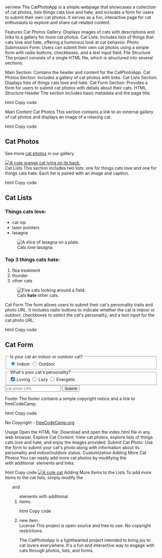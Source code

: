 verview
The CatPhotoApp is a simple webpage that showcases a collection of cat photos, lists things cats love and hate, and includes a form for users to submit their own cat photos. It serves as a fun, interactive page for cat enthusiasts to explore and share cat-related content.

Features
Cat Photos Gallery: Displays images of cats with descriptions and links to a gallery for more cat photos.
Cat Lists: Includes lists of things that cats love and hate, offering a humorous look at cat behavior.
Photo Submission Form: Users can submit their own cat photos using a simple form with radio buttons, checkboxes, and a text input field.
File Structure
The project consists of a single HTML file, which is structured into several sections:

Main Section: Contains the header and content for the CatPhotoApp.
Cat Photos Section: Includes a gallery of cat photos with links.
Cat Lists Section: Displays lists of things cats love and hate.
Cat Form Section: Provides a form for users to submit cat photos with details about their cats.
HTML Structure
Header
The <head> section includes basic metadata and the page title.

html
Copy code
<head>
   <meta charset="UTF-8"> 
   <title>CatPhotoApp</title>
</head>
Main Content
Cat Photos
This section contains a link to an external gallery of cat photos and displays an image of a relaxing cat.

html
Copy code
<section>
  <h2>Cat Photos</h2>
  <p>See more <a target="_blank" href="https://freecatphotoapp.com">cat photos</a> in our gallery.</p>
  <a href="https://freecatphotoapp.com">
    <img src="https://cdn.freecodecamp.org/curriculum/cat-photo-app/relaxing-cat.jpg" alt="A cute orange cat lying on its back.">
  </a>
</section>
Cat Lists
This section includes two lists: one for things cats love and one for things cats hate. Each list is paired with an image and caption.

html
Copy code
<section>
  <h2>Cat Lists</h2>
  <h3>Things cats love:</h3>
  <ul>
    <li>cat nip</li>
    <li>laser pointers</li>
    <li>lasagna</li>
  </ul>
  <figure>
    <img src="https://cdn.freecodecamp.org/curriculum/cat-photo-app/lasagna.jpg" alt="A slice of lasagna on a plate.">
    <figcaption>Cats <em>love</em> lasagna.</figcaption>  
  </figure>
  <h3>Top 3 things cats hate:</h3>
  <ol>
    <li>flea treatment</li>
    <li>thunder</li>
    <li>other cats</li>
  </ol>
  <figure>
    <img src="https://cdn.freecodecamp.org/curriculum/cat-photo-app/cats.jpg" alt="Five cats looking around a field.">
    <figcaption>Cats <strong>hate</strong> other cats.</figcaption>  
  </figure>
</section>
Cat Form
The form allows users to submit their cat's personality traits and photo URL. It includes radio buttons to indicate whether the cat is indoor or outdoor, checkboxes to select the cat's personality, and a text input for the cat photo URL.

html
Copy code
<section>
  <h2>Cat Form</h2>
  <form action="https://freecatphotoapp.com/submit-cat-photo">
    <fieldset>
      <legend>Is your cat an indoor or outdoor cat?</legend>
      <label><input id="indoor" type="radio" name="indoor-outdoor" value="indoor" checked> Indoor</label>
      <label><input id="outdoor" type="radio" name="indoor-outdoor" value="outdoor"> Outdoor</label>
    </fieldset>
    <fieldset>
      <legend>What's your cat's personality?</legend>
      <input id="loving" type="checkbox" name="personality" value="loving" checked> <label for="loving">Loving</label>
      <input id="lazy" type="checkbox" name="personality" value="lazy"> <label for="lazy">Lazy</label>
      <input id="energetic" type="checkbox" name="personality" value="energetic"> <label for="energetic">Energetic</label>
    </fieldset>
    <input type="text" name="catphotourl" placeholder="cat photo URL" required>
    <button type="submit">Submit</button>
  </form>
</section>
Footer
The footer contains a simple copyright notice and a link to freeCodeCamp.

html
Copy code
<footer>
  <p>No Copyright - <a href="https://www.freecodecamp.org">freeCodeCamp.org</a></p>
</footer>
Usage
Open the HTML file: Download and open the index.html file in any web browser.
Explore Cat Content: View cat photos, explore lists of things cats love and hate, and enjoy the images provided.
Submit Cat Photo: Use the form to submit your cat's photo along with information about its personality and indoor/outdoor status.
Customization
Adding More Cat Photos
You can easily add more cat photos by modifying the <section> with additional <img> elements and links.

html
Copy code
<a href="https://example.com"><img src="cat-photo.jpg" alt="A cute cat"></a>
Adding More Items to the Lists
To add more items to the cat lists, simply modify the <ul> and <ol> elements with additional <li> items.

html
Copy code
<li>new item</li>
License
This project is open-source and free to use. No copyright restrictions.

The CatPhotoApp is a lighthearted project intended to bring joy to cat lovers everywhere. It's a fun and interactive way to engage with cats through photos, lists, and forms.







